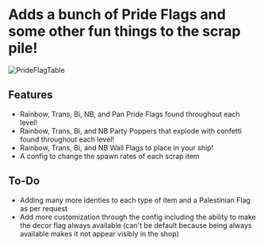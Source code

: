 # Adds a bunch of Pride Flags and some other fun things to the scrap pile!
![PrideFlagTable](https://i.imgur.com/6DgxdCq.jpg)

## Features
- Rainbow, Trans, Bi, NB, and Pan Pride Flags found throughout each level!
- Rainbow, Trans, Bi, and NB Party Poppers that explode with confetti found throughout each level!
- Rainbow, Trans, Bi, and NB Wall Flags to place in your ship!
- A config to change the spawn rates of each scrap item

## To-Do
- Adding many more identies to each type of item and a Palestinian Flag as per request
- Add more customization through the config including the ability to make the decor flag always available (can't be default because being always available makes it not appear visibly in the shop)
